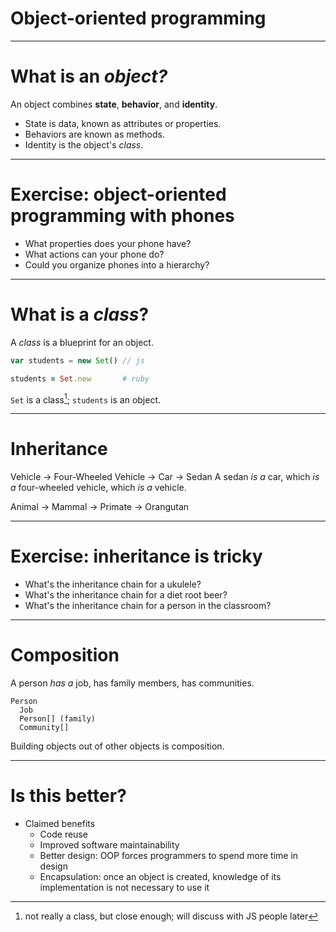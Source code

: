 # Object-oriented programming

---

# What is an _object?_

An object combines **state**, **behavior**, and **identity**.

- State is data, known as attributes or properties.
- Behaviors are known as methods.
- Identity is the object's _class_.

---

# Exercise: object-oriented programming with phones

- What properties does your phone have?
- What actions can your phone do?
- Could you organize phones into a hierarchy?

---

# What is a _class_?

A _class_ is a blueprint for an object.

```js
var students = new Set() // js
```

```rb
students = Set.new       # ruby
```

`Set` is a class[^1]; `students` is an object.

[^1]: not really a class, but close enough; will discuss with JS people later

---

# Inheritance

Vehicle → Four-Wheeled Vehicle → Car → Sedan
A sedan _is a_ car, which _is a_ four-wheeled vehicle, which _is a_ vehicle.

Animal → Mammal → Primate → Orangutan

---

# Exercise: inheritance is tricky

- What's the inheritance chain for a ukulele?
- What's the inheritance chain for a diet root beer?
- What's the inheritance chain for a person in the classroom?

---

# Composition

A person _has a_ job, has family members, has communities.

```
Person
  Job
  Person[] (family)
  Community[]
```

Building objects out of other objects is composition.

---

# Is this better?

- Claimed benefits
  - Code reuse
  - Improved software maintainability
  - Better design: OOP forces programmers to spend more time in design
  - Encapsulation: once an object is created, knowledge of its implementation is not necessary to use it
